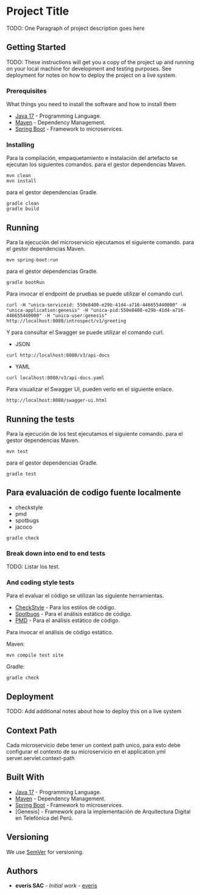 # Project Title

TODO: One Paragraph of project description goes here

## Getting Started

TODO: These instructions will get you a copy of the project up and running on your local machine for development and testing purposes. See deployment for notes on how to deploy the project on a live system.

### Prerequisites

What things you need to install the software and how to install them

* [Java 17](https://www.oracle.com/technetwork/java/javase/downloads) - Programming Language.
* [Maven](https://maven.apache.org/) - Dependency Management.
* [Spring Boot](https://spring.io/projects/spring-boot) - Framework to microservices.

### Installing

Para la compilación, empaquetamiento e instalación del artefacto se ejecutan los siguientes comandos.
para el gestor dependencias Maven.
```
mvn clean
mvn install
```

para el gestor dependencias Gradle.
```
gradle clean
gradle build
```

## Running

Para la ejecución del microservicio ejecutamos el siguiente comando.
para el gestor dependencias Maven.
```
mvn spring-boot:run
```
para el gestor dependencias Gradle.
```
gradle bootRun
```

Para invocar el endpoint de pruebas se puede utilizar el comando curl.

```
curl -H "unica-serviceid: 550e8400-e29b-41d4-a716-446655440000" -H "unica-application:genesis" -H "unica-pid:550e8400-e29b-41d4-a716-446655440000" -H "unica-user:genesis" http://localhost:8080/introspect/v1/greeting
```

Y para consultar el Swagger se puede utilizar el comando curl.

* JSON

```
curl http://localhost:8080/v3/api-docs
```

* YAML

```
curl localhost:8080/v3/api-docs.yaml
```

Para visualizar el Swagger UI, pueden verlo en el siguiente enlace.

```
http://localhost:8080/swagger-ui.html
```

## Running the tests

Para la ejecución de los test ejecutamos el siguiente comando.
para el gestor dependencias Maven.
```
mvn test
```
para el gestor dependencias Gradle.
```
gradle test
```

## Para evaluación de codigo fuente localmente
* checkstyle 
* pmd
* spotbugs 
* jacoco
```
gradle check
```
### Break down into end to end tests

TODO: Listar los test.

### And coding style tests

Para el evaluar el código se utilizan las siguiente herramientas.

* [CheckStyle](https://checkstyle.sourceforge.io/) - Para los estilos de código.
* [Spotbugs](https://spotbugs.github.io/) - Para el análisis estático de código.
* [PMD](https://pmd.github.io/) - Para el análisis estático de código.

Para invocar el análisis de código estático.

Maven:
```
mvn compile test site
```
Gradle:
```
gradle check
```


## Deployment

TODO: Add additional notes about how to deploy this on a live system

## Context Path

Cada microservicio debe tener un context path unico, para esto debe configurar el contexto de su microservicio
en el application.yml server.servlet.context-path

## Built With

* [Java 17](https://www.oracle.com/technetwork/java/javase/downloads) - Programming Language.
* [Maven](https://maven.apache.org/) - Dependency Management.
* [Spring Boot](https://spring.io/projects/spring-boot) - Framework to microservices.
* [Genesis] - Framework para la implementación de Arquitectura Digital en Telefónica del Perú.

## Versioning

We use [SemVer](http://semver.org/) for versioning.

## Authors

* **everis SAC** - *Initial work* - [everis](https://www.everis.com/peru)